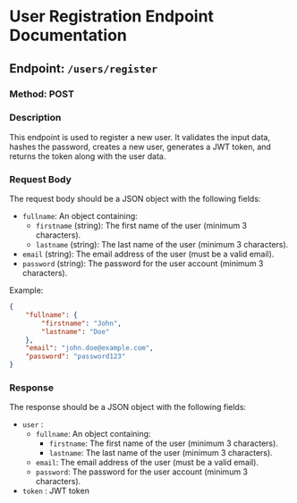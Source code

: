 # User Registration Endpoint Documentation

## Endpoint: `/users/register`

### Method: POST

### Description

This endpoint is used to register a new user. It validates the input data, hashes the password, creates a new user, generates a JWT token, and returns the token along with the user data.

### Request Body

The request body should be a JSON object with the following fields:

-   `fullname`: An object containing:
    -   `firstname` (string): The first name of the user (minimum 3 characters).
    -   `lastname` (string): The last name of the user (minimum 3 characters).
-   `email` (string): The email address of the user (must be a valid email).
-   `password` (string): The password for the user account (minimum 3 characters).

Example:

```json
{
	"fullname": {
		"firstname": "John",
		"lastname": "Doe"
	},
	"email": "john.doe@example.com",
	"password": "password123"
}
```

### Response

The response should be a JSON object with the following fields:

-   `user` :
    -   `fullname`: An object containing:
        -   `firstname`: The first name of the user (minimum 3 characters).
        -   `lastname`: The last name of the user (minimum 3 characters).
    -   `email`: The email address of the user (must be a valid email).
    -   `password`: The password for the user account (minimum 3 characters).
-   `token` : JWT token
